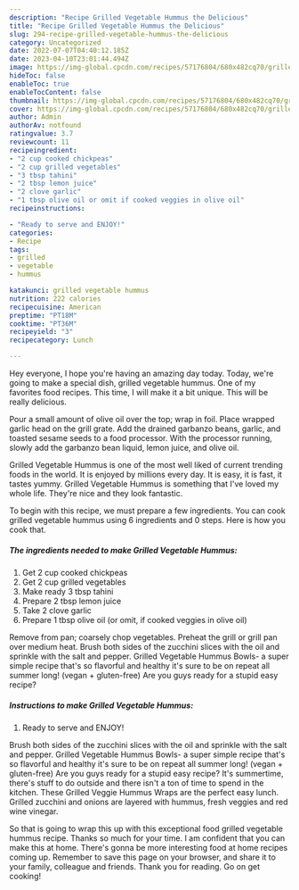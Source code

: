 ```yaml
---
description: "Recipe Grilled Vegetable Hummus the Delicious"
title: "Recipe Grilled Vegetable Hummus the Delicious"
slug: 294-recipe-grilled-vegetable-hummus-the-delicious
category: Uncategorized
date: 2022-07-07T04:40:12.185Z
date: 2023-04-10T23:01:44.494Z
image: https://img-global.cpcdn.com/recipes/57176804/680x482cq70/grilled-vegetable-hummus-recipe-main-photo.jpg
hideToc: false
enableToc: true
enableTocContent: false
thumbnail: https://img-global.cpcdn.com/recipes/57176804/680x482cq70/grilled-vegetable-hummus-recipe-main-photo.jpg
cover: https://img-global.cpcdn.com/recipes/57176804/680x482cq70/grilled-vegetable-hummus-recipe-main-photo.jpg
author: Admin
authorAv: notfound
ratingvalue: 3.7
reviewcount: 11
recipeingredient:
- "2 cup cooked chickpeas"
- "2 cup grilled vegetables"
- "3 tbsp tahini"
- "2 tbsp lemon juice"
- "2 clove garlic"
- "1 tbsp olive oil or omit if cooked veggies in olive oil"
recipeinstructions:

- "Ready to serve and ENJOY!"
categories:
- Recipe
tags:
- grilled
- vegetable
- hummus

katakunci: grilled vegetable hummus 
nutrition: 222 calories
recipecuisine: American
preptime: "PT18M"
cooktime: "PT36M"
recipeyield: "3"
recipecategory: Lunch

---
```



Hey everyone, I hope you're having an amazing day today. Today, we're going to make a special dish, grilled vegetable hummus. One of my favorites food recipes. This time, I will make it a bit unique. This will be really delicious.

Pour a small amount of olive oil over the top; wrap in foil. Place wrapped garlic head on the grill grate. Add the drained garbanzo beans, garlic, and toasted sesame seeds to a food processor. With the processor running, slowly add the garbanzo bean liquid, lemon juice, and olive oil.

Grilled Vegetable Hummus is one of the most well liked of current trending foods in the world. It is enjoyed by millions every day. It is easy, it is fast, it tastes yummy. Grilled Vegetable Hummus is something that I've loved my whole life. They're nice and they look fantastic.


To begin with this recipe, we must prepare a few ingredients. You can cook grilled vegetable hummus using 6 ingredients and 0 steps. Here is how you cook that.

<!--inarticleads1-->

##### The ingredients needed to make Grilled Vegetable Hummus:

1. Get 2 cup cooked chickpeas
1. Get 2 cup grilled vegetables
1. Make ready 3 tbsp tahini
1. Prepare 2 tbsp lemon juice
1. Take 2 clove garlic
1. Prepare 1 tbsp olive oil (or omit, if cooked veggies in olive oil)


Remove from pan; coarsely chop vegetables. Preheat the grill or grill pan over medium heat. Brush both sides of the zucchini slices with the oil and sprinkle with the salt and pepper. Grilled Vegetable Hummus Bowls- a super simple recipe that&#39;s so flavorful and healthy it&#39;s sure to be on repeat all summer long! (vegan + gluten-free) Are you guys ready for a stupid easy recipe? 

<!--inarticleads2-->

##### Instructions to make Grilled Vegetable Hummus:


1. Ready to serve and ENJOY!

Brush both sides of the zucchini slices with the oil and sprinkle with the salt and pepper. Grilled Vegetable Hummus Bowls- a super simple recipe that&#39;s so flavorful and healthy it&#39;s sure to be on repeat all summer long! (vegan + gluten-free) Are you guys ready for a stupid easy recipe? It&#39;s summertime, there&#39;s stuff to do outside and there isn&#39;t a ton of time to spend in the kitchen. These Grilled Veggie Hummus Wraps are the perfect easy lunch. Grilled zucchini and onions are layered with hummus, fresh veggies and red wine vinegar. 

So that is going to wrap this up with this exceptional food grilled vegetable hummus recipe. Thanks so much for your time. I am confident that you can make this at home. There's gonna be more interesting food at home recipes coming up. Remember to save this page on your browser, and share it to your family, colleague and friends. Thank you for reading. Go on get cooking!
